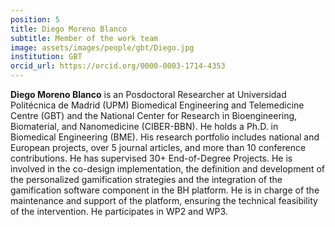 ```yaml
---
position: 5
title: Diego Moreno Blanco
subtitle: Member of the work team
image: assets/images/people/gbt/Diego.jpg
institution: GBT
orcid_url: https://orcid.org/0000-0003-1714-4353
---
```


**Diego Moreno Blanco** is an Posdoctoral Researcher at Universidad Politécnica de Madrid (UPM) Biomedical Engineering and Telemedicine Centre (GBT) and the National Center for Research in Bioengineering, Biomaterial, and Nanomedicine (CIBER-BBN). He holds a Ph.D. in Biomedical Engineering (BME). His research portfolio includes national and European projects, over 5 journal articles, and more than 10 conference contributions. He has supervised 30+ End-of-Degree Projects. He is involved in the co-design implementation, the definition and development of the personalized gamification strategies and the integration of the gamification software component in the BH platform. He is in charge of the maintenance and support of the platform, ensuring the technical feasibility of the intervention. He participates in WP2 and WP3.